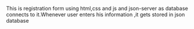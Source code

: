 This is registration form using html,css and js and json-server as database connects to it.Whenever user enters his information ,it gets stored in json database
